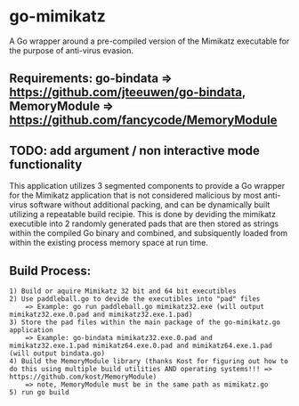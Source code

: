 # go-mimikatz
A Go wrapper around a pre-compiled version of the Mimikatz executable for the purpose of anti-virus evasion.
## Requirements: go-bindata => https://github.com/jteeuwen/go-bindata, MemoryModule => https://github.com/fancycode/MemoryModule
## TODO: add argument / non interactive mode functionality

This application utilizes 3 segmented components to provide a Go wrapper for the Mimikatz application that is not considered malicious by most anti-virus software without additional packing, and can be dynamically built utilizing a repeatable build recipie. This is done by deviding the mimikatz executible into 2 randomly generated pads that are then stored as strings within the compiled Go binary and combined, and subsiquently loaded from within the existing process memory space at run time.

## Build Process:
	1) Build or aquire Mimikatz 32 bit and 64 bit executibles
	2) Use paddleball.go to devide the executibles into "pad" files
		=> Example: go run paddleball.go mimikatz32.exe (will output mimikatz32.exe.0.pad and mimikatz32.exe.1.pad)
	3) Store the pad files within the main package of the go-mimikatz.go application
		=> Example: go-bindata mimikatz32.exe.0.pad and mimikatz32.exe.1.pad mimikatz64.exe.0.pad and mimikatz64.exe.1.pad (will output bindata.go)
	4) Build the MemoryModule library (thanks Kost for figuring out how to do this using multiple build utilities AND operating systems!!! => https://github.com/kost/MemoryModule)
		=> note, MemoryModule must be in the same path as mimikatz.go
	5) run go build